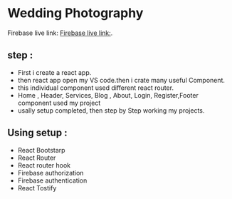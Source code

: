 # Wedding Photography

Firebase live link: [Firebase live link:](https://wedding-phographer-projects.web.app/).

## step :
 * First i create a react app.
 * then react app open my VS code.then i crate many useful Component.
 * this individual component used different react router.
 * Home , Header, Services, Blog , About, Login, Register,Footer component used my project
 * usally setup completed, then  step by Step working my projects.

 ## Using setup :
 * React Bootstarp
 * React Router
 * React router hook
 * Firebase authorization
 * Firebase authentication
 * React Tostify

